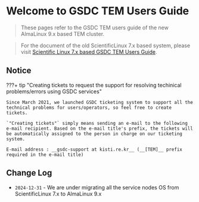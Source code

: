 # Welcome to GSDC TEM Users Guide

> These pages refer to the GSDC TEM users guide of the new AlmaLinux 9.x based TEM cluster.

> For the document of the old ScientificLinux 7.x based system, please visit [Scientific Linux 7.x based GSDC TEM Users Guide](https://tem-docs.readthedocs.io/en/latest).

## Notice

???+ tip "Creating tickets to request the support for resolving techinical problems/errors using GSDC services"

    Since March 2021, we launched GSDC ticketing system to support all the technical problems for users/operators, so feel free to create tickets. 
    
    `"Creating tickets"` simply means sending an e-mail to the following e-mail recipient. Based on the e-mail title's prefix, the tickets will be automatically assigned to the person in charge on our ticketing system.
    
    E-mail address : __gsdc-support at kisti.re.kr__ (__[TEM]__ prefix required in the e-mail title)



## Change Log

* `2024-12-31` - We are under migrating all the service nodes OS from ScientificLinux 7.x to AlmaLinux 9.x